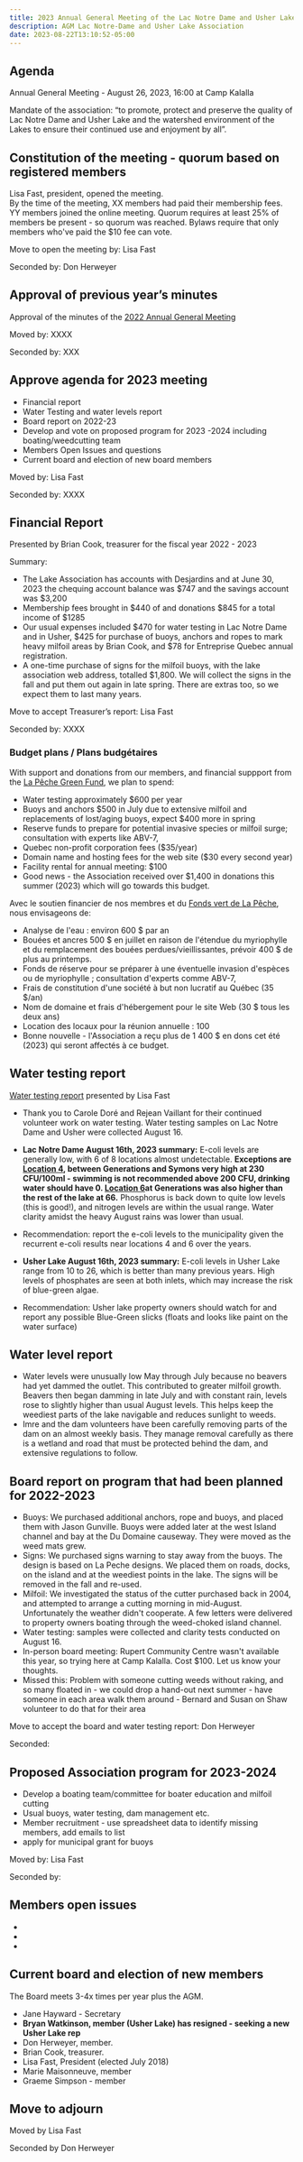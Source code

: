 ```yaml
---
title: 2023 Annual General Meeting of the Lac Notre Dame and Usher Lake Association
description: AGM Lac Notre-Dame and Usher Lake Association
date: 2023-08-22T13:10:52-05:00
---
```

## Agenda

Annual General Meeting - August 26, 2023, 16:00 at Camp Kalalla

Mandate of the association:
“to promote, protect and preserve the quality of Lac Notre Dame and Usher Lake and the watershed environment of the Lakes to ensure their continued use and enjoyment by all”.

## Constitution of the meeting - quorum based on registered members

Lisa Fast, president, opened the meeting.  
By the time of the meeting, XX members had paid their membership fees. YY members joined the online meeting. Quorum requires at least 25% of members be present - so quorum was reached. Bylaws require that only members who've paid the $10 fee can vote.

Move to open the meeting by: Lisa Fast

Seconded by: Don Herweyer

## Approval of previous year’s minutes

Approval of the minutes of the [2022 Annual General Meeting](../2022BoardReport/)

Moved by: XXXX

Seconded by: XXX

## Approve agenda for 2023 meeting

* Financial report
* Water Testing and water levels report
* Board report on 2022-23
* Develop and vote on proposed program for 2023 -2024 including boating/weedcutting team
* Members Open Issues and questions 
* Current board and election of new board members

Moved by: Lisa Fast

Seconded by: XXXX

## Financial Report  

Presented by Brian Cook, treasurer for the fiscal year 2022 - 2023

Summary:

* The Lake Association has accounts with Desjardins and at June 30, 2023 the chequing account balance was $747 and the savings account was $3,200
* Membership fees brought in $440 of and donations $845 for a total income of $1285  
* Our usual expenses included $470 for water testing in Lac Notre Dame and in Usher, $425 for purchase of buoys, anchors and ropes to mark heavy milfoil areas by Brian Cook, and $78 for Entreprise Quebec annual registration. 
* A one-time purchase of signs for the milfoil buoys, with the lake association web address, totalled $1,800. We will collect the signs in the fall and put them out again in late spring. There are extras too, so we expect them to last many years. 

Move to accept Treasurer’s report: Lisa Fast

Seconded by: XXXX

### Budget plans / Plans budgétaires

With support and donations from our members, and financial suppport from the [La Pêche Green Fund](https://www.villelapeche.qc.ca/citoyens/subventions/fonds-vert/), we plan to spend: 

* Water testing approximately $600 per year
* Buoys and anchors $500 in July due to extensive milfoil and replacements of lost/aging buoys, expect $400 more in spring
* Reserve funds to prepare for potential invasive species or milfoil surge; consultation with experts like ABV-7,
* Quebec non-profit corporation fees ($35/year)
* Domain name and hosting fees for the web site ($30 every second year)
* Facility rental for annual meeting: $100 
* Good news - the Association received over $1,400 in donations this summer (2023) which will go towards this budget.

Avec le soutien financier de nos membres et du [Fonds vert de La Pêche](https://www.villelapeche.qc.ca/citoyens/subventions/fonds-vert/), nous envisageons de:

* Analyse de l'eau : environ 600 $ par an
* Bouées et ancres 500 $ en juillet en raison de l'étendue du myriophylle et du remplacement des bouées perdues/vieillissantes, prévoir 400 $ de plus au printemps.
* Fonds de réserve pour se préparer à une éventuelle invasion d'espèces ou de myriophylle ; consultation d'experts comme ABV-7,
* Frais de constitution d'une société à but non lucratif au Québec (35 $/an)
* Nom de domaine et frais d'hébergement pour le site Web (30 $ tous les deux ans)
* Location des locaux pour la réunion annuelle : 100 
* Bonne nouvelle - l'Association a reçu plus de 1 400 $ en dons cet été (2023) qui seront affectés à ce budget.

## Water testing report

[Water testing report](/water/qualityreports/) presented by Lisa Fast

* Thank you to Carole Doré and Rejean Vaillant for their continued volunteer work on water testing. Water testing samples on Lac Notre Dame and Usher were collected August 16.
  
* **Lac Notre Dame August 16th, 2023 summary:** E-coli levels are generally low, with 6 of 8 locations almost undetectable. **Exceptions are [Location 4](/map/maps/), between Generations and Symons very high at 230 CFU/100ml - swimming is not recommended above 200 CFU, drinking water should have 0. [Location 6](/map/maps/)at Generations was also higher than the rest of the lake at 66.** Phosphorus is back down to quite low levels (this is good!), and nitrogen levels are within the usual range. Water clarity amidst the heavy August rains was lower than usual.

* Recommendation: report the e-coli levels to the municipality given the recurrent e-coli results near locations 4 and 6 over the years. 

* **Usher Lake August 16th, 2023 summary:** E-coli levels in Usher Lake range from 10 to 26, which is better than many previous years. High levels of phosphates are seen at both inlets, which may increase the risk of blue-green algae. 

* Recommendation: Usher lake property owners should watch for and report any possible Blue-Green slicks (floats and looks like paint on the water surface)

## Water level report

* Water levels were unusually low May through July because no beavers had yet dammed the outlet. This contributed to greater milfoil growth. Beavers then began damming in late July  and with constant rain, levels rose to slightly higher than usual August levels. This helps keep the weediest parts of the lake navigable and reduces sunlight to weeds. 
* Imre and the dam volunteers have been carefully removing parts of the dam on an almost weekly basis. They manage removal carefully as there is a wetland and road that must be protected behind the dam, and extensive regulations to follow.  

## Board report on program that had been planned for 2022-2023

* Buoys: We purchased additional anchors, rope and buoys, and placed them with Jason Gunville. Buoys were added later at the west Island channel and bay at the Du Domaine causeway. They were moved as the weed mats grew. 
* Signs: We purchased signs warning to stay away from the buoys. The design is based on La Peche designs. We placed them on roads, docks, on the island and at the weediest points in the lake. The signs will be removed in the fall and re-used. 
* Milfoil: We investigated the status of the cutter purchased back in 2004, and attempted to arrange a cutting morning in mid-August. Unfortunately the weather didn't cooperate. A few letters were delivered to property owners boating through the weed-choked island channel.  
* Water testing: samples were collected and clarity tests conducted on August 16. 
* In-person board meeting: Rupert Community Centre wasn't available this year, so trying here at Camp Kalalla. Cost $100. Let us know your thoughts. 
* Missed this: Problem with someone cutting weeds without raking, and so many floated in - we could drop a hand-out next summer - have someone in each area walk them around - Bernard and Susan on Shaw volunteer to do that for their area 

Move to accept the board and water testing report: Don Herweyer

Seconded:

## Proposed Association program for 2023-2024

* Develop a boating team/committee for boater education and milfoil cutting
* Usual buoys, water testing, dam management etc.
* Member recruitment - use spreadsheet data to identify missing members, add emails to list
* apply for municipal grant for buoys

Moved by: Lisa Fast

Seconded by:

## Members open issues

*
*
*

## Current board and election of new members

The Board meets 3-4x times per year plus the AGM.

* Jane Hayward - Secretary
* **Bryan Watkinson, member (Usher Lake) has resigned - seeking a new Usher Lake rep**
* Don Herweyer, member.
* Brian Cook, treasurer.
* Lisa Fast, President (elected July 2018)
* Marie Maisonneuve, member
* Graeme Simpson - member

## Move to adjourn

Moved by Lisa Fast

Seconded by Don Herweyer
